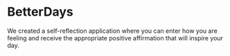 # BetterDays

We created a self-reflection application where you can enter how you are feeling and receive the appropriate positive affirmation that will inspire your day.
